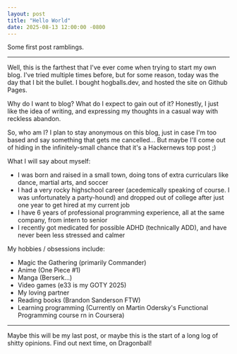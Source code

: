 ```yaml
---
layout: post
title: "Hello World"
date: 2025-08-13 12:00:00 -0800
---
```


Some first post ramblings.

---

Well, this is the farthest that I've ever come when trying to start my own blog. I've tried multiple times before, but for some reason, today was the day that I bit the bullet. I bought hogballs.dev, and hosted the site on Github Pages.

Why do I want to blog? What do I expect to gain out of it? Honestly, I just like the idea of writing, and expressing my thoughts in a casual way with reckless abandon.

So, who am I? I plan to stay anonymous on this blog, just in case I'm too based and say something that gets me cancelled... But maybe I'll come out of hiding in the infinitely-small chance that it's a Hackernews top post ;)

What I will say about myself:
- I was born and raised in a small town, doing tons of extra curriculars like dance, martial arts, and soccer
- I had a very rocky highschool career (acedemically speaking of course. I was unfortunately a party-hound) and dropped out of college after just one year to get hired at my current job
- I have 6 years of professional programming experience, all at the same company, from intern to senior
- I recently got medicated for possible ADHD (technically ADD), and have never been less stressed and calmer

My hobbies / obsessions include:
- Magic the Gathering (primarily Commander)
- Anime (One Piece #1)
- Manga (Berserk...)
- Video games (e33 is my GOTY 2025)
- My loving partner
- Reading books (Brandon Sanderson FTW)
- Learning programming (Currently on Martin Odersky's Functional Programming course rn in Coursera)

---

Maybe this will be my last post, or maybe this is the start of a long log of shitty opinions. Find out next time, on Dragonball!
